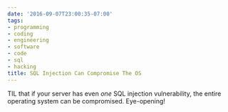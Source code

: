 ```yaml
---
date: '2016-09-07T23:00:35-07:00'
tags:
- programming
- coding
- engineering
- software
- code
- sql
- hacking
title: SQL Injection Can Compromise The OS
---
```


TIL that if your server has even *one* SQL injection vulnerability, the entire operating system can be compromised. Eye-opening!
